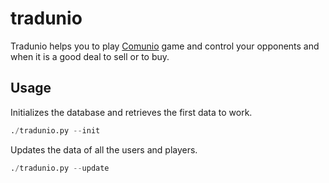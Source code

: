 # tradunio

Tradunio helps you to play <a href="http://www.comunio.es">Comunio</a> game and control your opponents and when it is a good deal to sell or to buy.

## Usage
Initializes the database and retrieves the first data to work.

```python
./tradunio.py --init
```

Updates the data of all the users and players.

```python
./tradunio.py --update
```

